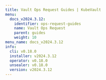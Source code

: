 ```yaml
---
title: Vault Ops Request Guides | KubeVault
menu:
  docs_v2024.3.12:
    identifier: ops-request-guides
    name: Vault Ops Request
    parent: guides
    weight: 10
menu_name: docs_v2024.3.12
info:
  cli: v0.18.0
  installer: v2024.3.12
  operator: v0.18.0
  unsealer: v0.18.0
  version: v2024.3.12
---
```


